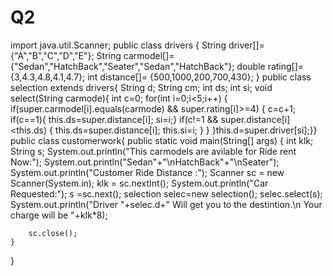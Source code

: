 # Q2
import java.util.Scanner;
public class drivers {
 String driver[]={"A","B","C","D","E"};
 String carmodel[]= {"Sedan","HatchBack","Seater","Sedan","HatchBack"};
double rating[]= {3,4.3,4.8,4.1,4.7};
int distance[]= {500,1000,200,700,430};
}
public class selection extends drivers{
String d;
String cm;
int ds; 
int si;
void select(String carmode){
	int c=0;
	for(int i=0;i<5;i++) {
		if(super.carmodel[i].equals(carmode) && super.rating[i]>=4) {
			c=c+1;
			if(c==1){
				this.ds=super.distance[i];
				si=i;}
			if(c!=1 && super.distance[i]<this.ds) {
				this.ds=super.distance[i];
				this.si=i;
	}
}
}this.d=super.driver[si];}}
public class customerwork{
	public static void main(String[] args) {
		int klk;
		String s;
		System.out.println("This carmodels  are avilable for Ride rent Now:");
		System.out.println("Sedan"+"\nHatchBack"+"\nSeater");
		System.out.println("Customer Ride Distance :");
		Scanner sc = new Scanner(System.in);
		klk = sc.nextInt();
		System.out.println("Car Requested:");
		s =sc.next();
		selection selec=new selection();
		selec.select(s);
		System.out.println("Driver "+selec.d+" Will get you to the destintion.\n Your charge will be "+klk*8);
		
		sc.close();
	}
}
